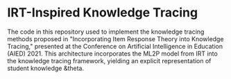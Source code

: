 # IRT-Inspired Knowledge Tracing

The code in this repository used to implement the knowledge tracing methods proposed in "Incorporating Item Response Theory into Knowledge Tracing," presented at the Conference on Artificial Intelligence in Education (AIED) 2021. This architecture incorporates the ML2P model from IRT into the knowledge tracing framework, yielding an explicit representation of student knowledge &theta.
